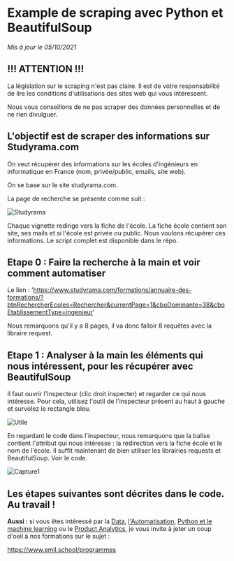 # Example de scraping avec Python et BeautifulSoup

_Mis à jour le 05/10/2021_ 

## !!! ATTENTION !!!

La législation sur le scraping n'est pas claire. Il est de votre responsabilité de lire les conditions d'utilisations des sites web qui vous intéressent. 

Nous vous conseillons de ne pas scraper des données personnelles et de ne rien divulguer.

## L'objectif est de scraper des informations sur Studyrama.com 

On veut récupérer des informations sur les écoles d'ingénieurs en informatique en France (nom, privée/public, emails, site web). 

On se base sur le site studyrama.com.

La page de recherche se présente comme suit :

![Studyrama](https://user-images.githubusercontent.com/57575311/135997227-7e16d9c2-ecb8-4b75-90ff-e9f560709d18.PNG)

Chaque vignette redirige vers la fiche de l'école. La fiche école contient son site, ses mails et si l'école est privée ou public.
Nous voulons récupérer ces informations. Le script complet est disponible dans le répo.

## Etape 0 : Faire la recherche à la main et voir comment automatiser

Le lien : 'https://www.studyrama.com/formations/annuaire-des-formations/?btnRechercherEcoles=Rechercher&currentPage=1&cboDominante=38&cboEtablissementType=ingenieur'

Nous remarquons qu'il y a 8 pages, il va donc falloir 8 requêtes avec la libraire request.

## Etape 1 : Analyser à la main les éléments qui nous intéressent, pour les récupérer avec BeautifulSoup

Il faut ouvrir l'inspecteur (clic droit inspecter) et regarder ce qui nous intéresse. Pour cela, utilisez l'outil de l'inspecteur présent au haut à gauche et survolez le rectangle bleu. 

![Utile](https://user-images.githubusercontent.com/57575311/135999534-70cd3f26-9f49-439e-8863-7a7374b2788d.PNG)

En regardant le code dans l'inspecteur, nous remarquons que la balise <a> contient l'attribut qui nous intéresse : la redirection vers la fiche école et le nom de l'école. 
Il suffit maintenant de bien utiliser les librairies requests et BeautifulSoup. Voir le code.
  
![Capture1](https://user-images.githubusercontent.com/57575311/136000654-93b04fab-39f2-4c04-bddc-c41c10f49462.PNG)
  
## Les étapes suivantes sont décrites dans le code. Au travail !

**Aussi :** si vous êtes intéressé par la [Data](https://www.emil.school/programmes/data-for-pro), [l'Automatisation](https://www.emil.school/programmes/marketing-and-data-automation), [Python et le machine learning](https://www.emil.school/programmes/python-machine-learning) ou le [Product Analytics](https://www.emil.school/programmes/tracking-product-analytics), je vous invite à jeter un coup d'oeil à nos formations sur le sujet :
  
https://www.emil.school/programmes

